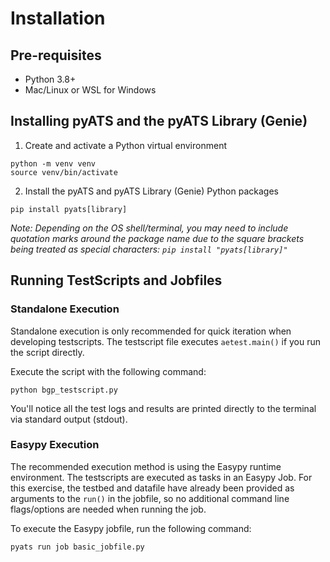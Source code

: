 # Installation

## Pre-requisites

- Python 3.8+
- Mac/Linux or WSL for Windows


## Installing pyATS and the pyATS Library (Genie)

1. Create and activate a Python virtual environment
```
python -m venv venv
source venv/bin/activate
```

2. Install the pyATS and pyATS Library (Genie) Python packages
```
pip install pyats[library]
```

*Note: Depending on the OS shell/terminal, you may need to include quotation marks around the package name due to the square brackets being treated as special characters: ```pip install "pyats[library]"```*

## Running TestScripts and Jobfiles

### Standalone Execution

Standalone execution is only recommended for quick iteration when developing testscripts. The testscript file executes `aetest.main()` if you run the script directly.

Execute the script with the following command:
```
python bgp_testscript.py
```

You'll notice all the test logs and results are printed directly to the terminal via standard output (stdout).

### Easypy Execution

The recommended execution method is using the Easypy runtime environment. The testscripts are executed as tasks in an Easypy Job. For this exercise, the testbed and datafile have already been provided as arguments to the `run()` in the jobfile, so no additional command line flags/options are needed when running the job.

To execute the Easypy jobfile, run the following command:
```
pyats run job basic_jobfile.py
```
